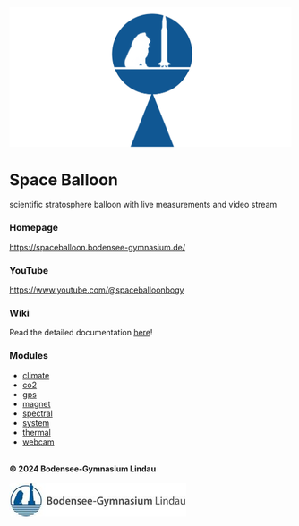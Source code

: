 ![Space Balloon](resources/images/spaceballoon.png "Space Balloon")

# Space Balloon
scientific stratosphere balloon with live measurements and video stream

### Homepage
https://spaceballoon.bodensee-gymnasium.de/

### YouTube
https://www.youtube.com/@spaceballoonbogy

### Wiki
Read the detailed documentation [here](https://github.com/BOGYLI/SpaceBalloon/wiki)!

### Modules
- [climate](/climate/)
- [co2](/co2/)
- [gps](/gps/)
- [magnet](/magnet/)
- [spectral](/spectral/)
- [system](/system/)
- [thermal](/thermal/)
- [webcam](/webcam/)

\
**© 2024 Bodensee-Gymnasium Lindau**\
\
![BOGY](resources/images/bogy.jpg "BOGY")
